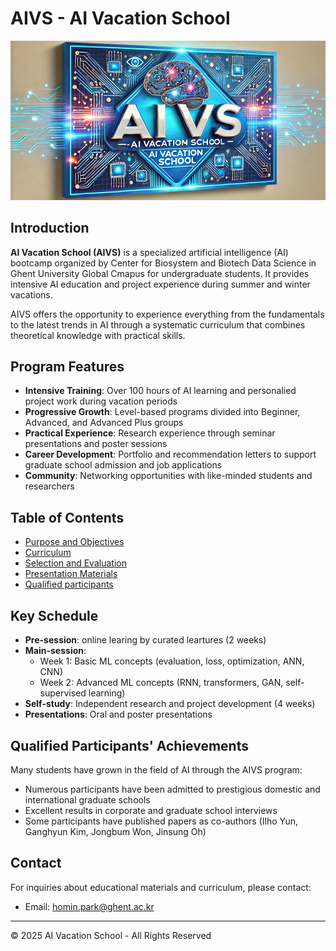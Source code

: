 # AIVS - AI Vacation School

![AIVS Banner](assets/aivs_banner.png)

## Introduction

**AI Vacation School (AIVS)** is a specialized artificial intelligence (AI) bootcamp organized by Center for Biosystem and Biotech Data Science in Ghent University Global Cmapus for undergraduate students. It provides intensive AI education and project experience during summer and winter vacations.

AIVS offers the opportunity to experience everything from the fundamentals to the latest trends in AI through a systematic curriculum that combines theoretical knowledge with practical skills.

## Program Features

- **Intensive Training**: Over 100 hours of AI learning and personalied project work during vacation periods
- **Progressive Growth**: Level-based programs divided into Beginner, Advanced, and Advanced Plus groups
- **Practical Experience**: Research experience through seminar presentations and poster sessions
- **Career Development**: Portfolio and recommendation letters to support graduate school admission and job applications
- **Community**: Networking opportunities with like-minded students and researchers

## Table of Contents

- [Purpose and Objectives](purpose.md)
- [Curriculum](curriculum.md)
- [Selection and Evaluation](evaluation.md)
- [Presentation Materials](showcases.md)
- [Qualified participants](alumni.md)

## Key Schedule

- **Pre-session**: online learing by curated leartures  (2 weeks)
- **Main-session**: 
  - Week 1: Basic ML concepts (evaluation, loss, optimization, ANN, CNN)
  - Week 2: Advanced ML concepts (RNN, transformers, GAN, self-supervised learning)
- **Self-study**: Independent research and project development (4 weeks)
- **Presentations**: Oral and poster presentations

## Qualified Participants' Achievements

Many students have grown in the field of AI through the AIVS program:

- Numerous participants have been admitted to prestigious domestic and international graduate schools
- Excellent results in corporate and graduate school interviews 
- Some participants have published papers as co-authors (Ilho Yun, Ganghyun Kim, Jongbum Won, Jinsung Oh)


## Contact

For inquiries about educational materials and curriculum, please contact:
- Email: homin.park@ghent.ac.kr

---

© 2025 AI Vacation School - All Rights Reserved

